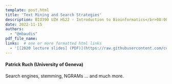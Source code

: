 ```yaml
---
template: post.html
title: 'Text Mining and Search Strategies'
description: BIO390 UZH HS22 - Introduction to Bioinformatics</br>08:00-09:45 @ UZH Irchel Y03-G-85
date: 2022-11-15
authors:
  - "@mbaudis"
pdf_file_name:
links:  # one or more formatted html links
  - '[[2020 lecture slides] (PDF)](https://raw.githubusercontent.com/compbiozurich/UZH-BIO390/main/course-material/2022-11-15___Patrick-Ruch__Text-Mining__UZH-BIO390-HS22-lecture-09.pdf)'
---
```


#### Patrick Ruch (University of Geneva)

Search engines, stemming, NGRAMs ... and much more.
